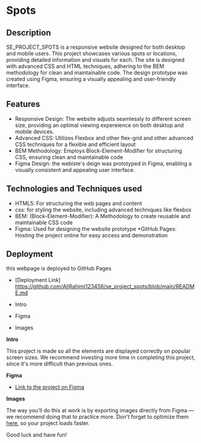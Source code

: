 #  Spots

##  Description
SE_PROJECT_SPOTS is a responsive website designed for both desktop and mobile users. This project showcases various spots or locations, providing detailed information and visuals for each. The site is designed with advanced CSS and HTML techniques, adhering to the BEM methodology for clean and maintainable code. The design prototype was created using Figma, ensuring a visually appealing and user-friendly interface.

## Features 
* Responsive Design: The website adjusts seamlessly to different screen size, providing an optimal viewing expereience on both desktop and mobile devices.
* Advanced CSS: Utilizes Flexbox and other flex-grid and other advanced CSS techniques for a flexible and efficient layout
* BEM Methodology: Employs Block-Element-Modifier for structuring CSS, ensuring clean and maintainable code
* Figma  Design: the webiste's deign was prototyped in Figma, enabling a visually consistent and appealing user interface.

## Technologies and Techniques used
* HTML5: For structuring the web pages and content
* css: for styling the website, including advanced techniques like flexbox
* BEM: (Block-Element-Modifier): A Methodology to create reusable and maintainable CSS code 
* Figma: Used for designing the website prototype
*GitHub Pages: Hosting the project online for easy access and demonstration

## Deployment 
this webpage is deployed to GitHub Pages
- [Deployment Link] https://github.com/AliRahimi123456/se_project_spots/blob/main/README.md

- Intro
- Figma
- Images

**Intro**

This project is made so all the elements are displayed correctly on popular screen sizes. We recommend investing more time in completing this project, since it's more difficult than previous ones.

**Figma**

- [Link to the project on Figma](https://www.figma.com/file/BBNm2bC3lj8QQMHlnqRsga/Sprint-3-Project-%E2%80%94-Spots?type=design&node-id=2%3A60&mode=design&t=afgNFybdorZO6cQo-1)

**Images**

The way you'll do this at work is by exporting images directly from Figma — we recommend doing that to practice more. Don't forget to optimize them [here](https://tinypng.com/), so your project loads faster.

Good luck and have fun!
